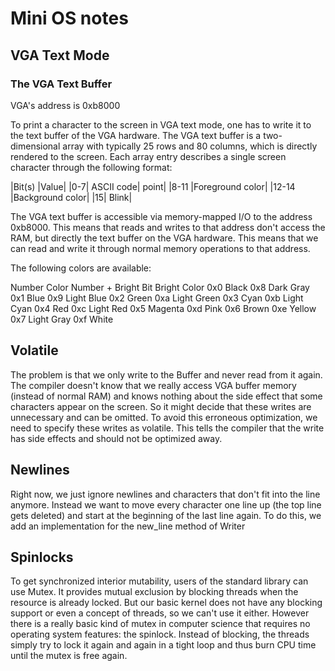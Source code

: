 # Mini OS notes

## VGA Text Mode

### The VGA Text Buffer

VGA's address is 0xb8000

To print a character to the screen in VGA text mode, one has to write it to the text buffer of the VGA hardware. The VGA text buffer is a two-dimensional array with typically 25 rows and 80 columns, which is directly rendered to the screen. Each array entry describes a single screen character through the following format:

|Bit(s)	|Value|
|0-7|	ASCII code| point|
|8-11	|Foreground color|
|12-14	|Background color|
|15|	Blink|

The VGA text buffer is accessible via memory-mapped I/O to the address 0xb8000. 
This means that reads and writes to that address don't access the RAM, 
but directly the text buffer on the VGA hardware. 
This means that we can read and write it through normal memory operations to that address.

The following colors are available:

Number	Color	Number + Bright Bit	Bright Color
0x0	Black	0x8	Dark Gray
0x1	Blue	0x9	Light Blue
0x2	Green	0xa	Light Green
0x3	Cyan	0xb	Light Cyan
0x4	Red	0xc	Light Red
0x5	Magenta	0xd	Pink
0x6	Brown	0xe	Yellow
0x7	Light Gray	0xf	White

## Volatile

The problem is that we only write to the Buffer and never read from 
it again. The compiler doesn't know that we really access VGA buffer 
memory (instead of normal RAM) and knows nothing about the side effect 
that some characters appear on the screen. So it might decide that 
these writes are unnecessary and can be omitted. To avoid this erroneous 
optimization, we need to specify these writes as volatile. This tells 
the compiler that the write has side effects and should not be optimized away.

## Newlines

Right now, we just ignore newlines and characters that don't fit into 
the line anymore. Instead we want to move every character one line up 
(the top line gets deleted) and start at the beginning of the last line 
again. To do this, we add an implementation for the new_line method of Writer

## Spinlocks
To get synchronized interior mutability, users of the standard library 
can use Mutex. It provides mutual exclusion by blocking threads when 
the resource is already locked. But our basic kernel does not have any 
blocking support or even a concept of threads, so we can't use it either. 
However there is a really basic kind of mutex in computer science that 
requires no operating system features: the spinlock. Instead of blocking, 
the threads simply try to lock it again and again in a tight loop and thus burn CPU time until the mutex is free again.


